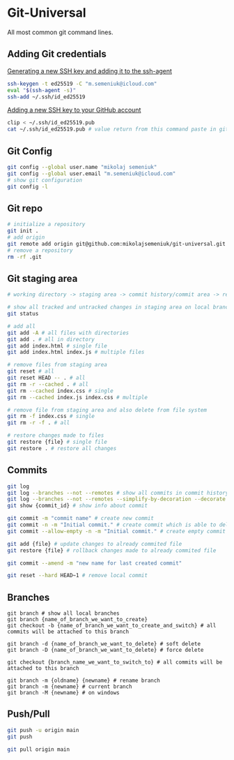 # Git-Universal
All most common git command lines.

## Adding Git credentials
[Generating a new SSH key and adding it to the ssh-agent](https://docs.github.com/en/authentication/connecting-to-github-with-ssh/generating-a-new-ssh-key-and-adding-it-to-the-ssh-agent)
```sh
ssh-keygen -t ed25519 -C "m.semeniuk@icloud.com"
eval "$(ssh-agent -s)"
ssh-add ~/.ssh/id_ed25519
```
[Adding a new SSH key to your GitHub account](https://docs.github.com/en/authentication/connecting-to-github-with-ssh/adding-a-new-ssh-key-to-your-github-account)
```sh
clip < ~/.ssh/id_ed25519.pub
cat ~/.ssh/id_ed25519.pub # value return from this command paste in github SSH keys
```

## Git Config
```sh
git config --global user.name "mikolaj semeniuk"
git config --global user.email "m.semeniuk@icloud.com"
# show git configuration
git config -l
```
## Git repo
```sh
# initialize a repository
git init .
# add origin
git remote add origin git@github.com:mikolajsemeniuk/git-universal.git
# remove a repository
rm -rf .git
```

## Git staging area
```sh
# working directory -> staging area -> commit history/commit area -> remote server

# show all tracked and untracked changes in staging area on local branch
git status

# add all
git add -A # all files with directories
git add . # all in directory
git add index.html # single file
git add index.html index.js # multiple files

# remove files from staging area
git reset # all
git reset HEAD -- . # all
git rm -r --cached . # all
git rm --cached index.css # single
git rm --cached index.js index.css # multiple

# remove file from staging area and also delete from file system
git rm -f index.css # single
git rm -r -f . # all

# restore changes made to files
git restore {file} # single file
git restore . # restore all changes
```

## Commits
```sh
git log
git log --branches --not --remotes # show all commits in commit history/commit area
git log --branches --not --remotes --simplify-by-decoration --decorate --oneline # the same but simplify
git show {commit_id} # show info about commit

git commit -m "commit name" # create new commit
git commit -n -m "Initial commit." # create commit which is able to delete
git commit --allow-empty -n -m "Initial commit." # create empty commit which is able to delete

git add {file} # update changes to already commited file
git restore {file} # rollback changes made to already commited file

git commit --amend -m "new name for last created commit"

git reset --hard HEAD~1 # remove local commit
```
## Branches
```
git branch # show all local branches
git branch {name_of_branch_we_want_to_create}
git checkout -b {name_of_branch_we_want_to_create_and_switch} # all commits will be attached to this branch

git branch -d {name_of_branch_we_want_to_delete} # soft delete
git branch -D {name_of_branch_we_want_to_delete} # force delete

git checkout {branch_name_we_want_to_switch_to} # all commits will be attached to this branch

git branch -m {oldname} {newname} # rename branch
git branch -m {newname} # current branch
git branch -M {newname} # on windows
```
## Push/Pull
```sh
git push -u origin main
git push

git pull origin main
```
